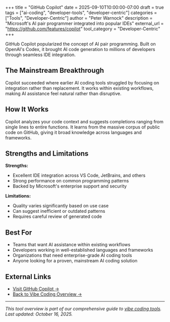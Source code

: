 +++
title = "GitHub Copilot"
date = 2025-09-10T10:00:00-07:00
draft = true
tags = ["ai-coding", "developer-tools", "developer-centric"]
categories = ["Tools", "Developer-Centric"]
author = "Peter Warnock"
description = "Microsoft's AI pair programmer integrated into popular IDEs"
external_url = "https://github.com/features/copilot"
tool_category = "Developer-Centric"
+++

GitHub Copilot popularized the concept of AI pair programming. Built on OpenAI's Codex, it brought AI code generation to millions of developers through seamless IDE integration.

## The Mainstream Breakthrough

Copilot succeeded where earlier AI coding tools struggled by focusing on integration rather than replacement. It works within existing workflows, making AI assistance feel natural rather than disruptive.

## How It Works

Copilot analyzes your code context and suggests completions ranging from single lines to entire functions. It learns from the massive corpus of public code on GitHub, giving it broad knowledge across languages and frameworks.

## Strengths and Limitations

**Strengths:**
- Excellent IDE integration across VS Code, JetBrains, and others
- Strong performance on common programming patterns
- Backed by Microsoft's enterprise support and security

**Limitations:**
- Quality varies significantly based on use case
- Can suggest inefficient or outdated patterns
- Requires careful review of generated code

## Best For

- Teams that want AI assistance within existing workflows
- Developers working in well-established languages and frameworks
- Organizations that need enterprise-grade AI coding tools
- Anyone looking for a proven, mainstream AI coding solution

## External Links

- [Visit GitHub Copilot →](https://github.com/features/copilot)
- [Back to Vibe Coding Overview →](/posts/vibe-coding-revolution/)

---

*This tool overview is part of our comprehensive guide to [vibe coding tools](/posts/vibe-coding-revolution/). Last updated: October 16, 2025.*
